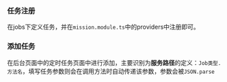 ### 任务注册

在jobs下定义任务，并在`mission.module.ts`中的providers中注册即可。

### 添加任务

在后台页面中的定时任务页面中进行添加，主要识别为**服务路径**的定义：`Job类型.方法名`，填写任务参数则会在调用方法时自动传递该参数，参数会被`JSON.parse`